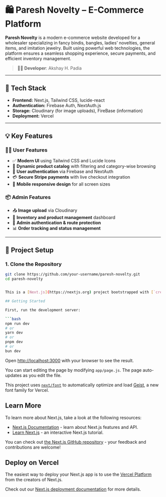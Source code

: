 # 🛍️ Paresh Novelty – E-Commerce Platform

**Paresh Novelty** is a modern e-commerce website developed for a wholesaler specializing in fancy bindis, bangles, ladies’ novelties, general items, and imitation jewelry. Built using powerful web technologies, the platform ensures a seamless shopping experience, secure payments, and efficient inventory management.

> 👨‍💻 **Developer**: Akshay H. Padia

---

## 🚀 Tech Stack

- **Frontend:** Next.js, Tailwind CSS, lucide-react
- **Authentication:** Firebase Auth, NextAuth.js
- **Storage:** Cloudinary (for image uploads), FireBase (information)
- **Deployment:** Vercel

---

## 💡 Key Features

### 🧑‍💼 User Features
- ✅ **Modern UI** using Tailwind CSS and Lucide Icons
- 🛒 **Dynamic product catalog** with filtering and category-wise browsing
- 🔐 **User authentication** via Firebase and NextAuth
- 💳 **Secure Stripe payments** with live checkout integration
- 📱 **Mobile responsive design** for all screen sizes

### 📦 Admin Features
- 📤 **Image upload** via Cloudinary
- 🧾 **Inventory and product management** dashboard
- 🔐 **Admin authentication & route protection**
- 📊 **Order tracking and status management**

---

## 🧰 Project Setup

### 1. Clone the Repository

```bash
git clone https://github.com/your-username/paresh-novelty.git
cd paresh-novelty


This is a [Next.js](https://nextjs.org) project bootstrapped with [`create-next-app`](https://github.com/vercel/next.js/tree/canary/packages/create-next-app).

## Getting Started

First, run the development server:

```bash
npm run dev
# or
yarn dev
# or
pnpm dev
# or
bun dev
```

Open [http://localhost:3000](http://localhost:3000) with your browser to see the result.

You can start editing the page by modifying `app/page.js`. The page auto-updates as you edit the file.

This project uses [`next/font`](https://nextjs.org/docs/app/building-your-application/optimizing/fonts) to automatically optimize and load [Geist](https://vercel.com/font), a new font family for Vercel.

## Learn More

To learn more about Next.js, take a look at the following resources:

- [Next.js Documentation](https://nextjs.org/docs) - learn about Next.js features and API.
- [Learn Next.js](https://nextjs.org/learn) - an interactive Next.js tutorial.

You can check out [the Next.js GitHub repository](https://github.com/vercel/next.js) - your feedback and contributions are welcome!

## Deploy on Vercel

The easiest way to deploy your Next.js app is to use the [Vercel Platform](https://vercel.com/new?utm_medium=default-template&filter=next.js&utm_source=create-next-app&utm_campaign=create-next-app-readme) from the creators of Next.js.

Check out our [Next.js deployment documentation](https://nextjs.org/docs/app/building-your-application/deploying) for more details.

